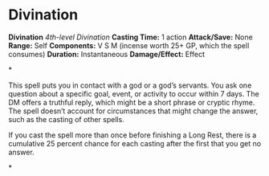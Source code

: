 # Divination

**Divination**
_4th-level Divination_
**Casting Time:** 1 action
**Attack/Save:** None
**Range:** Self
**Components:** V S M (incense worth 25+ GP, which the spell consumes)
**Duration:** Instantaneous
**Damage/Effect:** Effect

*<p>This spell puts you in contact with a god or a god’s servants. You ask one question about a specific goal, event, or activity to occur within 7 days. The DM offers a truthful reply, which might be a short phrase or cryptic rhyme. The spell doesn’t account for circumstances that might change the answer, such as the casting of other spells.

If you cast the spell more than once before finishing a Long Rest, there is a cumulative 25 percent chance for each casting after the first that you get no answer.</p>*